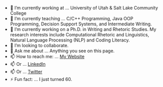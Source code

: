 - 🔭 I’m currently working at ... University of Utah & Salt Lake Community College
- 🌱 I’m currently teaching ... C/C++ Programming, Java OOP Programming, Decision Support Systems, and Intermediate Writing.
- 🌱 I’m currently working on a Ph.D. in Writing and Rhetoric Studies. My research interests include Computational Rhetoric and Linguistics, Natural Language Processing (NLP) and Coding Literacy. 
- 👯 I’m looking to collaborate.
- 💬 Ask me about ... Anything you see on this page.
- 📫 How to reach me: ... [My Website](https://johngordon.io)
- 📫 Or ... [LinkedIn](https://www.linkedin.com/in/johncalvingordon/)
- 📫 Or ... [Twitter](https://twitter.com/ProfJGordon)
- ⚡ Fun fact: ... I just turned 60.

